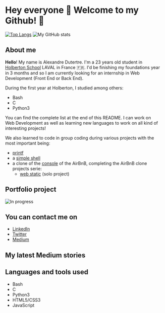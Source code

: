 # Hey everyone 👋 Welcome to my Github! 🎊

[![Top Langs](https://github-readme-stats.vercel.app/api/top-langs/?username=adut24&layout=compact&langs_count=8&theme=codeSTACKr)](https://github.com/anuraghazra/github-readme-stats) ![My GitHub stats](https://github-readme-stats.vercel.app/api?username=adut24&show_icons=true&theme=codeSTACKr)

## About me
**Hello**! My name is Alexandre Dutertre. I'm a 23 years old student in [Holberton School](https://www.holbertonschool.com) LAVAL in France 🇫🇷. I'd be finishing my foundations year in 3 months and so I am currently looking for an internship in Web Development (Front End or Back End).

During the first year at Holberton, I studied among others:
- Bash
- C
- Python3

You can find the complete list at the end of this README. I can work on Web Development as well as learning new languages to work on all kind of interesting projects!

We also learned to code in group coding during various projects with the most important being:
- [printf](https://github.com/adut24/printf)
- a [simple shell](https://github.com/adut24/simple_shell)
- a clone of the [console](https://github.com/adut24/holbertonschool-AirBnB_clone) of the AirBnB, completing the AirBnB clone projects serie:
	- [web static](https://github.com/adut24/holbertonschool-AirBnB_clone/tree/main/web_static) (solo project)

## Portfolio project
![In progress](https://c.tenor.com/MRCIli40TYoAAAAi/under-construction90s-90s.gif)

## You can contact me on
- [LinkedIn](https://www.linkedin.com/in/alexandre-dutertre-17b725195/)
- [Twitter](https://twitter.com/dute_a)
- [Medium](https://medium.com/@alex24dutertre)

## My latest Medium stories
<!-- MEDIUM-STORY-LIST:START -->
<!-- MEDIUM-STORY-LIST:END -->

## Languages and tools used
- Bash
- C
- Python3
- HTML5/CSS3
- JavaScript

